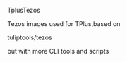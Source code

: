 TplusTezos

Tezos images used for TPlus,based on

tuliptools/tezos

but with more CLI tools and scripts